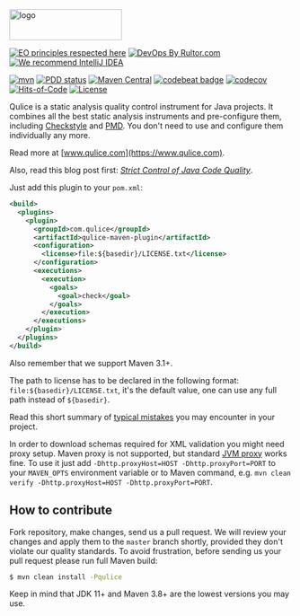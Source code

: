 <img alt="logo" src="https://www.qulice.com/logo.svg" width="200px" height="55px"/>

[![EO principles respected here](https://www.elegantobjects.org/badge.svg)](https://www.elegantobjects.org)
[![DevOps By Rultor.com](http://www.rultor.com/b/yegor256/qulice)](http://www.rultor.com/p/yegor256/qulice)
[![We recommend IntelliJ IDEA](https://www.elegantobjects.org/intellij-idea.svg)](https://www.jetbrains.com/idea/)

[![mvn](https://github.com/yegor256/qulice/actions/workflows/mvn.yml/badge.svg?branch=master)](https://github.com/yegor256/qulice/actions/workflows/mvn.yml)
[![PDD status](http://www.0pdd.com/svg?name=yegor256/qulice)](http://www.0pdd.com/p?name=yegor256/qulice)
[![Maven Central](https://maven-badges.herokuapp.com/maven-central/com.qulice/qulice/badge.svg)](https://maven-badges.herokuapp.com/maven-central/com.qulice/qulice)
[![codebeat badge](https://codebeat.co/badges/9454ea39-1f11-4f6b-b086-ec5a2d658174)](https://codebeat.co/projects/github-com-teamed-qulice)
[![codecov](https://codecov.io/gh/yegor256/qulice/branch/master/graph/badge.svg)](https://codecov.io/gh/yegor256/qulice)
[![Hits-of-Code](https://hitsofcode.com/github/yegor256/qulice)](https://hitsofcode.com/view/github/yegor256/qulice)
[![License](https://img.shields.io/badge/license-MIT-green.svg)](https://github.com/yegor256/qulice/blob/master/LICENSE.txt)

Qulice is a static analysis quality control instrument for Java
projects. It combines all the best static analysis instruments
and pre-configure them, including
[Checkstyle](https://checkstyle.sourceforge.io/) and
[PMD](https://pmd.github.io/).
You don't need to use and configure them individually any more.

Read more at [www.qulice.com](https://www.qulice.com).

Also, read this blog post first:
[_Strict Control of Java Code Quality_](https://www.yegor256.com/2014/08/13/strict-code-quality-control.html).

Just add this plugin to your `pom.xml`:

```xml
<build>
  <plugins>
    <plugin>
      <groupId>com.qulice</groupId>
      <artifactId>qulice-maven-plugin</artifactId>
      <configuration>
        <license>file:${basedir}/LICENSE.txt</license>
      </configuration>
      <executions>
        <execution>
          <goals>
            <goal>check</goal>
          </goals>
        </execution>
      </executions>
    </plugin>
  </plugins>
</build>
```

Also remember that we support Maven 3.1+.

The path to license has to be declared in the following format:
`file:${basedir}/LICENSE.txt`, it's the default value, one can use any full path
instead of `${basedir}`.

Read this short summary of [typical mistakes](https://github.com/yegor256/qulice/wiki/mistakes)
you may encounter in your project.

In order to download schemas required for XML validation you might need proxy
setup. Maven proxy is not supported, but standard 
[JVM proxy](https://docs.oracle.com/javase/8/docs/technotes/guides/net/proxies.html)
works fine. To use it just add `-Dhttp.proxyHost=HOST -Dhttp.proxyPort=PORT`
to your `MAVEN_OPTS` environment variable or to Maven command, e.g.
`mvn clean verify -Dhttp.proxyHost=HOST -Dhttp.proxyPort=PORT`.

## How to contribute

Fork repository, make changes, send us a pull request. We will review
your changes and apply them to the `master` branch shortly, provided
they don't violate our quality standards. To avoid frustration, before
sending us your pull request please run full Maven build:

```bash
$ mvn clean install -Pqulice
```

Keep in mind that JDK 11+ and Maven 3.8+ are the lowest versions you may use.
